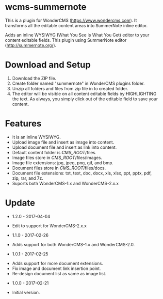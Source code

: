 # wcms-summernote
This is a plugin for WonderCMS (https://www.wondercms.com). It transforms all the editable content areas into SummerNote inline editor.

Adds an inline WYSIWYG (What You See Is What You Get) editor to your content editable fields. This plugin using SummerNote editor (http://summernote.org/).

# Download and Setup
1. Download the ZIP file.
2. Create folder named "summernote" in WonderCMS plugins folder.
3. Unzip all folders and files from zip file in to created folder.
4. The editor will be visible on all content editable fields by HIGHLIGHTING the text. As always, you simply click out of the editable field to save your content.

# Features
- It is an inline WYSIWYG.
- Upload image file and insert as image into content.
- Upload document file and insert as link into content.
- Default content folder is _CMS_ROOT_/files.
- Image files store in _CMS_ROOT_/files/images.
- Image file extensions: jpg, jpeg, png, gif, and bmp.
- Document files store in _CMS_ROOT_/files/docs.
- Document file extensions: txt, text, doc, docx, xls, xlsx, ppt, pptx, pdf, zip, rar, and 7z.
- Suports both WonderCMS-1.x and WonderCMS-2.x.x

# Update
* 1.2.0 - 2017-04-04
 - Edit to support for WonderCMS-2.x.x
* 1.1.0 - 2017-02-26
 - Adds support for both WonderCMS-1.x and WonderCMS-2.0.
* 1.0.1 - 2017-02-25
 - Adds support for more document extensions.
 - Fix image and document link insertion point.
 - Re-design document list as same as image list.
* 1.0.0 - 2017-02-21
 - Initial version.
